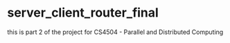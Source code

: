 # server_client_router_final
this is part 2 of the project for CS4504 - Parallel and Distributed Computing
